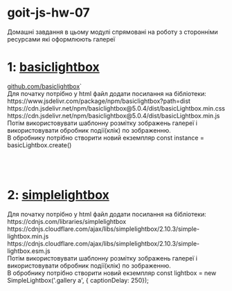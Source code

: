 # goit-js-hw-07

Домашні завдання в цьому модулі спрямовані на роботу з сторонніми ресурсами які оформлюють галереї

<h1>1: <a href="https://basiclightbox.electerious.com/">basiclightbox</a></h1>
<a href="https://github.com/electerious/basicLightbox">github.com/basiclightbox</a>`
<br>
Для початку потрібно у html файл додати посилання на бібліотеки:
<br>
https://www.jsdelivr.com/package/npm/basiclightbox?path=dist
<br>
https://cdn.jsdelivr.net/npm/basiclightbox@5.0.4/dist/basicLightbox.min.css
https://cdn.jsdelivr.net/npm/basiclightbox@5.0.4/dist/basicLightbox.min.js
<br>
Потім використовувати шаблонну розмітку зображень галереї і використовувати обробник події(клік) по зображенню.
<br>
В обробнику потрібно створити новий екземпляр const instance = basicLightbox.create()
<br>
<br>
<br>
<br>
<h1>2: <a href="https://simplelightbox.com/">simplelightbox</a></h1>
Для початку потрібно у html файл додати посилання на бібліотеки:
https://cdnjs.com/libraries/simplelightbox
<br>
https://cdnjs.cloudflare.com/ajax/libs/simplelightbox/2.10.3/simple-lightbox.min.js
https://cdnjs.cloudflare.com/ajax/libs/simplelightbox/2.10.3/simple-lightbox.esm.js
<br>
Потім використовувати шаблонну розмітку зображень галереї і використовувати обробник події(клік) по зображенню.
<br>
В обробнику потрібно створити новий екземпляр const lightbox = new SimpleLightbox('.gallery a', { captionDelay: 250});

